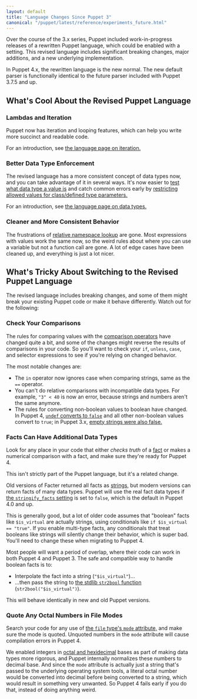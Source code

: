 ```yaml
---
layout: default
title: "Language Changes Since Puppet 3"
canonical: "/puppet/latest/reference/experiments_future.html"
---
```


[parser_setting]: /references/4.1.latest/configuration.html#parser
[boolean_convert_old]: ./lang_datatypes.html#automatic-conversion-to-boolean
[boolean_convert]: ./future_lang_data_boolean.html#automatic-conversion-to-boolean
[puppet.conf]: ./config_file_main.html
[environment]: ./environments.html
[environment.conf]: ./config_file_environment.html
[iteration]: ./future_lang_iteration.html
[match_operator]: ./future_lang_expressions.html#regex-or-data-type-match
[parameter_datatypes]: ./future_lang_data_type.html#parameter-lists
[data_types]: ./future_lang_data.html
[relative_namespace]: ./lang_namespaces.html#relative-name-lookup-and-incorrect-name-resolution
[comparison operators]: ./future_lang_expressions.html#comparison-operators
[fact]: ./future_lang_facts_and_builtin_vars.html
[strings]: ./future_lang_data_string.html
[stringify_facts]: /references/4.1.latest/configuration.html#stringifyfacts
[str2bool]: https://forge.puppetlabs.com/puppetlabs/stdlib#str2bool
[file_mode]: /references/4.1.latest/type.html#file-attribute-mode
[integer_bases]: ./future_lang_data_number.html#octal-and-hexadecimal-integers

Over the course of the 3.x series, Puppet included work-in-progress releases of a rewritten Puppet language, which could be enabled with a setting. This revised language includes significant breaking changes, major additions, and a new underlying implementation.

In Puppet 4.x, the rewritten language is the new normal. The new default parser is functionally identical to the future parser included with Puppet 3.7.5 and up.

What's Cool About the Revised Puppet Language
-----

### Lambdas and Iteration

Puppet now has iteration and looping features, which can help you write more succinct and readable code.

For an introduction, see [the language page on iteration.][iteration]

### Better Data Type Enforcement

The revised language has a more consistent concept of data types now, and you can take advantage of it in several ways. It's now easier to [test what data type a value is][match_operator] and catch common errors early by [restricting allowed values for class/defined type parameters.][parameter_datatypes]

For an introduction, see [the language page on data types.][data_types]

### Cleaner and More Consistent Behavior

The frustrations of [relative namespace lookup][relative_namespace] are gone. Most expressions with values work the same now, so the weird rules about where you can use a variable but not a function call are gone. A lot of edge cases have been cleaned up, and everything is just a lot nicer.


What's Tricky About Switching to the Revised Puppet Language
-----

The revised language includes breaking changes, and some of them might break your existing Puppet code or make it behave differently. Watch out for the following:

### Check Your Comparisons

The rules for comparing values with the [comparison operators][] have changed quite a bit, and some of the changes might reverse the results of comparisons in your code. So you'll want to check your `if`, `unless`, `case`, and selector expressions to see if you're relying on changed behavior.

The most notable changes are:

* The `in` operator now ignores case when comparing strings, same as the `==` operator.
* You can't do relative comparisons with incompatible data types. For example, `"3" < 40` is now an error, because strings and numbers aren't the same anymore.
* The rules for converting non-boolean values to boolean have changed. In Puppet 4, [`undef` converts to `false`][boolean_convert] and all other non-boolean values convert to `true`; in Puppet 3.x, [empty strings were also false.][boolean_convert_old]


### Facts Can Have Additional Data Types

Look for any place in your code that either _checks truth_ of a [fact][] or makes a numerical comparison with a fact, and make sure they're ready for Puppet 4.

This isn't strictly part of the Puppet language, but it's a related change.

Old versions of Facter returned all facts as [strings][], but modern versions can return facts of many data types. Puppet will use the real fact data types if [the `stringify_facts` setting][stringify_facts] is set to `false`, which is the default in Puppet 4.0 and up.

This is generally good, but a lot of older code assumes that "boolean" facts like `$is_virtual` are actually strings, using conditionals like `if $is_virtual == "true"`. If you enable multi-type facts, any conditionals that treat booleans like strings will silently change their behavior, which is super bad. You'll need to change these when migrating to Puppet 4.

Most people will want a period of overlap, where their code can work in both Puppet 4 and Puppet 3. The safe and compatible way to handle boolean facts is to:

* Interpolate the fact into a string (`"$is_virtual"`)...
* ...then pass the string to [the stdlib `str2bool` function][str2bool] (`str2bool("$is_virtual")`).

This will behave identically in new and old Puppet versions.


### Quote Any Octal Numbers in File Modes

Search your code for any use of [the `file` type's `mode` attribute,][file_mode] and make sure the mode is quoted. Unquoted numbers in the `mode` attribute will cause compilation errors in Puppet 4.

We enabled integers in [octal and hexidecimal][integer_bases] bases as part of making data types more rigorous, and Puppet internally normalizes these numbers to decimal base. And since the `mode` attribute is actually just a string that's passed to the underlying operating system tools, a literal octal number would be converted into decimal before being converted to a string, which would result in something very unwanted. So Puppet 4 fails early if you do that, instead of doing anything weird.
